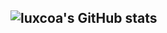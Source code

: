## ![luxcoa's GitHub stats](https://github-readme-stats.vercel.app/api?username=luxcoa&show_icons=true&theme=transparent)
